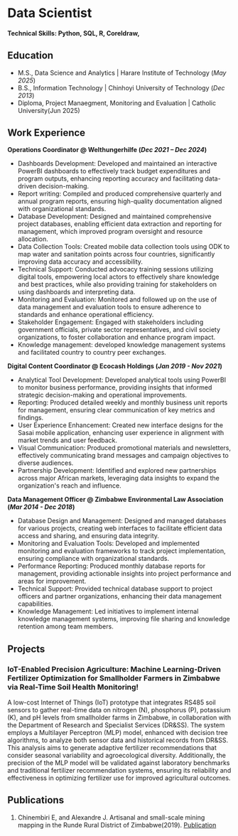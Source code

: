 # Data Scientist

#### Technical Skills: Python, SQL, R, Coreldraw, 

## Education
					       		
- M.S., Data Science and Analytics	| Harare Institute of Technology (_May 2025_)	 			        		
- B.S., Information Technology | Chinhoyi University of Technology (_Dec 2013_)
- Diploma, Project Manaegment, Monitoring and Evaluation | Catholic University(Jun 2025)

## Work Experience
**Operations Coordinator @ Welthungerhilfe (_Dec 2021 – Dec 2024_)**
- Dashboards Development: Developed and maintained an interactive PowerBI dashboards to effectively track budget expenditures and program outputs, enhancing reporting accuracy and facilitating data-driven decision-making.
- Report writing: Compiled and produced comprehensive quarterly and annual program reports, ensuring high-quality documentation aligned with organizational standards.
- Database Development: Designed and maintained comprehensive project databases, enabling efficient data extraction and reporting for management, which improved program oversight and resource allocation.
- Data Collection Tools: Created mobile data collection tools using ODK to map water and sanitation points across four countries, significantly improving data accuracy and accessibility.
- Technical Support: Conducted advocacy training sessions utilizing digital tools, empowering local actors to effectively share knowledge and best practices, while also providing training for stakeholders on using dashboards and interpreting data.
- Monitoring and Evaluation: Monitored and followed up on the use of data management and evaluation tools to ensure adherence to standards and enhance operational efficiency.
- Stakeholder Engagement: Engaged with stakeholders including government officials, private sector representatives, and civil society organizations, to foster collaboration and enhance program impact.
- Knowledge management: developed knowledge management systems and facilitated country to country peer exchanges.  


**Digital Content Coordinator @ Ecocash Holdings (_Jan 2019 - Nov 2021_)**
- Analytical Tool Development: Developed analytical tools using PowerBI to monitor business performance, providing insights that informed strategic decision-making and operational improvements.
- Reporting: Produced detailed weekly and monthly business unit reports for management, ensuring clear communication of key metrics and findings.
- User Experience Enhancement: Created new interface designs for the Sasai mobile application, enhancing user experience in alignment with market trends and user feedback.
- Visual Communication: Produced promotional materials and newsletters, effectively communicating brand messages and campaign objectives to diverse audiences.
- Partnership Development: Identified and explored new partnerships across major African markets, leveraging data insights to expand the organization's reach and influence.

**Data Management Officer  @ Zimbabwe Environmental Law Association (_Mar 2014 - Dec 2018_)**
- Database Design and Management: Designed and managed databases for various projects, creating web interfaces to facilitate efficient data access and sharing, and ensuring data integrity.
- Monitoring and Evaluation Tools: Developed and implemented monitoring and evaluation frameworks to track project implementation, ensuring compliance with organizational standards.
- Performance Reporting: Produced monthly database reports for management, providing actionable insights into project performance and areas for improvement.
- Technical Support: Provided technical database support to project officers and partner organizations, enhancing their data management capabilities.
- Knowledge Management: Led initiatives to implement internal knowledge management systems, improving file sharing and knowledge retention among team members. 

## Projects
### IoT-Enabled Precision Agriculture: Machine Learning-Driven Fertilizer Optimization for Smallholder Farmers in Zimbabwe via Real-Time Soil Health Monitoring!

A low-cost Internet of Things (IoT) prototype that integrates RS485 soil sensors to gather real-time data on nitrogen (N), phosphorus (P), potassium (K), and pH levels from smallholder farms in Zimbabwe, in collaboration with the Department of Research and Specialist Services (DR&SS). The system employs a Multilayer Perceptron (MLP) model, enhanced with decision tree algorithms, to analyze both sensor data and historical records from DR&SS. This analysis aims to generate adaptive fertilizer recommendations that consider seasonal variability and agroecological diversity. Additionally, the precision of the MLP model will be validated against laboratory benchmarks and traditional fertilizer recommendation systems, ensuring its reliability and effectiveness in optimizing fertilizer use for improved agricultural outcomes.

## Publications
1. Chinembiri E, and Alexandre J. Artisanal and small-scale mining mapping in the Runde Rural District of Zimbabwe(2019). 
[Publication](https://ipisresearch.be/publication/artisanal-small-scale-mining-mapping-runde-rural-district-zimbabwe/)


